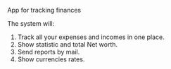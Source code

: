App for tracking finances

The system will: 
1. Track all your expenses and incomes in one place.
2. Show statistic and total Net worth.
3. Send reports by mail.
4. Show currencies rates.
   
